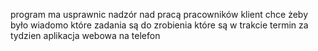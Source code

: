 program ma usprawnic nadzór nad pracą pracowników klient chce żeby było wiadomo które zadania są do zrobienia które są w trakcie
termin za tydzien
aplikacja webowa na telefon
